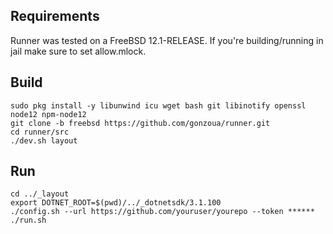 ## Requirements
Runner was tested on a FreeBSD 12.1-RELEASE. If you're building/running in jail make sure to set allow.mlock.

## Build
```
sudo pkg install -y libunwind icu wget bash git libinotify openssl node12 npm-node12
git clone -b freebsd https://github.com/gonzoua/runner.git
cd runner/src
./dev.sh layout
```

## Run
```
cd ../_layout
export DOTNET_ROOT=$(pwd)/../_dotnetsdk/3.1.100
./config.sh --url https://github.com/youruser/yourepo --token ******
./run.sh 
```
